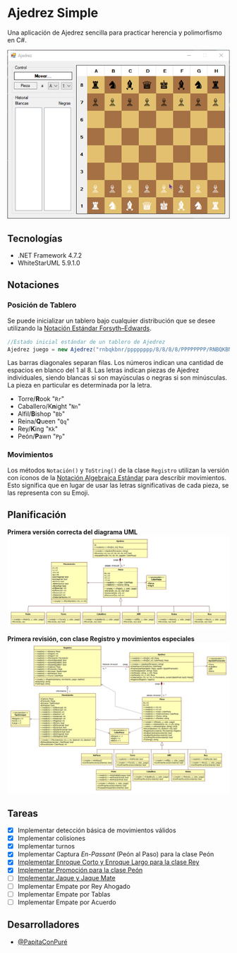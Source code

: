 # Ajedrez Simple
Una aplicación de Ajedrez sencilla para practicar herencia y polimorfismo en C#.

![Demostración de Juego](https://github.com/PapitaConPure/ajedrez-simple/blob/main/Muestras/muestra1.gif)

## Tecnologías
* .NET Framework 4.7.2
* WhiteStarUML 5.9.1.0

##  Notaciones
### Posición de Tablero
Se puede inicializar un tablero bajo cualquier distribución que se desee utilizando la [Notación Estándar Forsyth–Edwards](https://en.wikipedia.org/wiki/Forsyth%E2%80%93Edwards_Notation).
```cs
//Estado inicial estándar de un tablero de Ajedrez
Ajedrez juego = new Ajedrez("rnbqkbnr/pppppppp/8/8/8/8/PPPPPPPP/RNBQKBNR");
```
Las barras diagonales separan filas.
Los números indican una cantidad de espacios en blanco del 1 al 8.
Las letras indican piezas de Ajedrez individuales, siendo blancas si son mayúsculas o negras si son minúsculas. La pieza en particular es determinada por la letra.
* Torre/**R**ook "`Rr`"
* Caballero/K**n**ight "`Nn`"
* Alfil/**B**ishop "`Bb`"
* Reina/**Q**ueen "`Qq`"
* Rey/**K**ing "`Kk`"
* Peón/**P**awn "`Pp`"

### Movimientos
Los métodos `Notación()` y `ToString()` de la clase `Registro` utilizan la versión con íconos de la [Notación Algebraica Estándar](https://en.wikipedia.org/wiki/Algebraic_notation_(chess)) para describir movimientos.
Esto significa que en lugar de usar las letras significativas de cada pieza, se las representa con su Emoji.

## Planificación
**Primera versión correcta del diagrama UML**
![UML 1](https://github.com/PapitaConPure/ajedrez-simple/blob/main/Planificación/v1.jpg)

**Primera revisión, con clase Registro y movimientos especiales**
![UML 1](https://github.com/PapitaConPure/ajedrez-simple/blob/main/Planificación/v2.jpg)

## Tareas
* [X] Implementar detección básica de movimientos válidos
* [X] Implementar colisiones
* [X] Implementar turnos
* [X] Implementar Captura _En-Passant_ (Peón al Paso) para la clase Peón
* [X] [Implementar Enroque Corto y Enroque Largo para la clase Rey](https://github.com/PapitaConPure/ajedrez-simple/issues/1)
* [X] [Implementar Promoción para la clase Peón](https://github.com/PapitaConPure/ajedrez-simple/issues/2)
* [ ] [Implementar Jaque y Jaque Mate](https://github.com/PapitaConPure/ajedrez-simple/issues/3)
* [ ] Implementar Empate por Rey Ahogado
* [ ] Implementar Empate por Tablas
* [ ] Implementar Empate por Acuerdo

## Desarrolladores
* [@PapitaConPuré](https://github.com/PapitaConPure)
